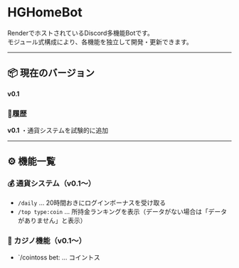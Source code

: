 # HGHomeBot

RenderでホストされているDiscord多機能Botです。  
モジュール式構成により、各機能を独立して開発・更新できます。

---

## 📦 現在のバージョン
**v0.1**

### 🔄履歴
**v0.1**
・通貨システムを試験的に追加

---

## ⚙️ 機能一覧

### 💰 通貨システム（v0.1〜）
- `/daily` … 20時間おきにログインボーナスを受け取る  
- `/top type:coin` … 所持金ランキングを表示（データがない場合は「データがありません」と表示）

### 🎰 カジノ機能（v0.1〜）
- `/cointoss bet: … コイントス  
